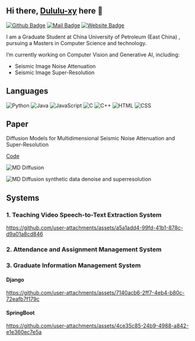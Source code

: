 ## Hi there, [Dululu-xy](https://github.com/Dululu-xy) here 👋
[![Github Badge](https://img.shields.io/badge/-@Dululu-181717?style=flat&logo=GitHub&logoColor=white)](https://github.com/Dululu-xy)
[![Mail Badge](https://img.shields.io/badge/-dululuyaxy@gmail.com-c14438?style=flat&logo=Gmail&logoColor=white)](mailto:dululuyaxy@gmail.com "Connect via Email")
[![Website Badge](https://img.shields.io/badge/-dululu.github.io-5a5a5a?style=flat&logo=vercel&logoColor=white)](https://github.com/Dululu-xy)

I am a Graduate Student at China University of Petroleum (East China) , pursuing a Masters in Computer Science and technology.

I’m currently working on Computer Vision and Generative AI, including: 
- Seismic Image Noise Attenuation
- Seismic Image Super-Resolution

## Languages

![Python](https://img.shields.io/badge/-Python-4B8BBE?&logo=Python&logoColor=fff)
![Java](https://img.shields.io/badge/-Java-888?&logo=Java&logoColor=fff)
![JavaScript](https://img.shields.io/badge/-JavaScript-00599C?&logo=JavaScript%2b%2b)
![C](https://img.shields.io/badge/-C-888?&logo=C&logoColor=fff)
![C++](https://img.shields.io/badge/-C++-00599C?&logo=c%2b%2b)
![HTML](https://img.shields.io/badge/-HTML-00599C?&logo=html)
![CSS](https://img.shields.io/badge/-CSS-00599C?&logo=css)

## Paper
Diffusion Models for Multidimensional Seismic Noise Attenuation and Super-Resolution

[Code](https://github.com/Dululu-xy/MD-Diffusion)

![MD Diffusion](https://github.com/user-attachments/assets/718a8196-c694-4821-9b77-e11737545291)

![MD Diffusion synthetic data denoise and superresolution](https://github.com/user-attachments/assets/ddffeed6-6e66-4def-b56e-5f20ec5228fe)

## Systems
### 1. Teaching Video Speech-to-Text Extraction System

https://github.com/user-attachments/assets/a5a1add4-99fd-41b1-878c-d9a01a8cd846

### 2. Attendance and Assignment Management System

### 3. Graduate Information Management System

#### Django

https://github.com/user-attachments/assets/7140acb6-2ff7-4eb4-b80c-72eafb7f179c

#### SpringBoot

https://github.com/user-attachments/assets/4ce35c85-24b9-4988-a842-e1e360ec7e5a
